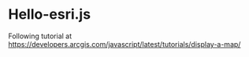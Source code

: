 # Hello-esri.js

Following tutorial at https://developers.arcgis.com/javascript/latest/tutorials/display-a-map/ 
